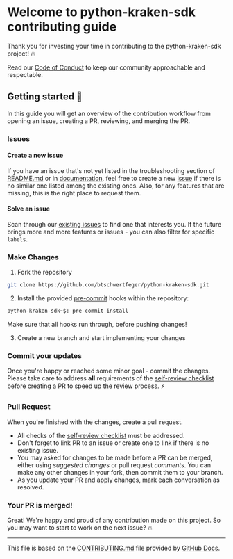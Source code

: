 # Welcome to python-kraken-sdk contributing guide

Thank you for investing your time in contributing to the python-kraken-sdk project! 🔥

Read our [Code of Conduct](./CODE_OF_CONDUCT.md) to keep our community approachable and respectable.

## Getting started 🚀

In this guide you will get an overview of the contribution workflow from opening an issue, creating a PR, reviewing, and merging the PR.

### Issues

#### Create a new issue

If you have an issue that's not yet listed in the troubleshooting section of [README.md](https://github.com/btschwertfeger/python-kraken-sdk#readme) or in [documentation](https://python-kraken-sdk.readthedocs.io/en/stable), feel free to create a new [issue](https://github.com/btschwertfeger/python-kraken-sdk/issues) if there is no similar one listed among the existing ones. Also, for any features that are missing, this is the right place to request them.

#### Solve an issue

Scan through our [existing issues](https://github.com/github/docs/issues) to find one that interests you. If the future brings more and more features or issues - you can also filter for specific `labels`.

### Make Changes

1. Fork the repository

```bash
git clone https://github.com/btschwertfeger/python-kraken-sdk.git
```

2. Install the provided [pre-commit](https://pre-commit.com/) hooks within the repository:

```bash
python-kraken-sdk~$: pre-commit install
```

Make sure that all hooks run through, before pushing changes!

3. Create a new branch and start implementing your changes

### Commit your updates

Once you're happy or reached some minor goal - commit the changes. Please take care to address **all** requirements of the [self-review checklist](./.github/self-review.md) before creating a PR to speed up the review process. ⚡️

### Pull Request

When you're finished with the changes, create a pull request.

- All checks of the [self-review checklist](./.github/self-review.md) must be addressed.
- Don't forget to link PR to an issue or create one to link if there is no existing issue.
- You may asked for changes to be made before a PR can be merged, either using _suggested changes_ or pull request _comments_. You can make any other changes in your fork, then commit them to your branch.
- As you update your PR and apply changes, mark each conversation as resolved.

### Your PR is merged!

Great! We're happy and proud of any contribution made on this project. So you may want to start to work on the next issue? 🔥

---

This file is based on the [CONTRIBUTING.md](https://github.com/github/docs/blob/v1.0.1/CONTRIBUTING.md) file provided by [GitHub Docs](https://github.com/github/docs).
